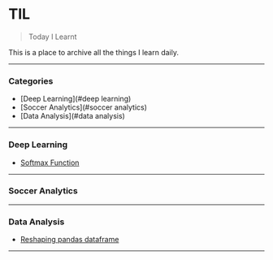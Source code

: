 # TIL
> Today I Learnt

This is a place to archive all the things I learn daily.

---

### Categories

* [Deep Learning](#deep learning)
* [Soccer Analytics](#soccer analytics)
* [Data Analysis](#data analysis)

---

### Deep Learning

- [Softmax Function](DeepLearning/softmax.md)

---

### Soccer Analytics

---

### Data Analysis

- [Reshaping pandas dataframe](DataAnalysis/ReshapingInPandas.ipynb)

---
